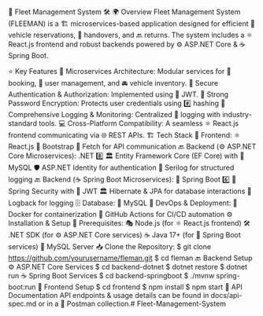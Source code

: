 🚗 Fleet Management System 🛠️
🌍 Overview
Fleet Management System (FLEEMAN) is a 🏗️ microservices-based application designed for efficient 🚗 vehicle reservations, 🔄 handovers, and 🔙 returns. The system includes a ⚛️ React.js frontend and robust backends powered by ⚙️ ASP.NET Core & ☕ Spring Boot.

⭐ Key Features
🔗 Microservices Architecture: Modular services for 📅 booking, 👥 user management, and 🚘 vehicle inventory.
🔐 Secure Authentication & Authorization: Implemented using 🔑 JWT.
🔏 Strong Password Encryption: Protects user credentials using #️⃣ hashing
📜 Comprehensive Logging & Monitoring: Centralized 📝 logging with industry-standard tools.
💻 Cross-Platform Compatibility: A seamless ⚛️ React.js frontend communicating via 🌐 REST APIs.
🏗️ Tech Stack
🎨 Frontend:
⚛️ React.js
🎨 Bootstrap
📡 Fetch for API communication
🔙 Backend (⚙️ ASP.NET Core Microservices):
.NET 8️⃣
🏛️ Entity Framework Core (EF Core) with 🐬 MySQL
🛡️ ASP.NET Identity for authentication
📝 Serilog for structured logging
🔙 Backend (☕ Spring Boot Microservices):
🌱 Spring Boot 6️⃣
🔐 Spring Security with 🔑 JWT
🏛️ Hibernate & JPA for database interactions
📜 Logback for logging
🗄️ Database:
🐬 MySQL
🚀 DevOps & Deployment:
🐳 Docker for containerization
🤖 GitHub Actions for CI/CD automation
⚙️ Installation & Setup
📌 Prerequisites:
🎭 Node.js (for ⚛️ React.js frontend)
🛠️ .NET SDK (for ⚙️ ASP.NET Core services)
☕ Java 17+ (for 🌱 Spring Boot services)
🐬 MySQL Server
📥 Clone the Repository:
$ git clone https://github.com/yourusername/fleman.git
$ cd fleman
🔙 Backend Setup
⚙️ ASP.NET Core Services
$ cd backend-dotnet
$ dotnet restore
$ dotnet run
☕ Spring Boot Services
$ cd backend-springboot
$ ./mvnw spring-boot:run
🎨 Frontend Setup
$ cd frontend
$ npm install
$ npm start
📜 API Documentation
API endpoints & usage details can be found in docs/api-spec.md or in a 📩 Postman collection.# Fleet-Management-System
